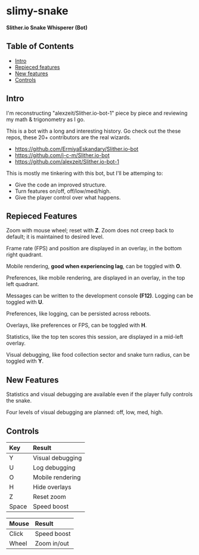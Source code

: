 # slimy-snake
**Slither.io Snake Whisperer (Bot)**

## Table of Contents
- [Intro](https://github.com/jfbarras/slimy-snake#intro)
- [Repieced features](https://github.com/jfbarras/slimy-snake#repieced-features)
- [New features](https://github.com/jfbarras/slimy-snake#new-features)
- [Controls](https://github.com/jfbarras/slimy-snake#controls)

## Intro
I'm reconstructing "alexzeit/Slither.io-bot-1" piece by piece and reviewing my math & trigonometry as I go.

This is a bot with a long and interesting history. Go check out the these repos, these 20+ contributors are the real wizards. 
- https://github.com/ErmiyaEskandary/Slither.io-bot
- https://github.com/j-c-m/Slither.io-bot
- https://github.com/alexzeit/Slither.io-bot-1

This is mostly me tinkering with this bot, but I'll be attemping to:
- Give the code an improved structure.
- Turn features on/off, off/low/med/high.
- Give the player control over what happens.

## Repieced Features
Zoom with mouse wheel; reset with **Z**. Zoom does not creep back to default; it is maintained to desired level.

Frame rate (FPS) and position are displayed in an overlay, in the bottom right quadrant.

Mobile rendering, **good when experiencing lag**, can be toggled with **O**.

Preferences, like mobile rendering, are displayed in an overlay, in the top left quadrant.

Messages can be written to the development console **(F12)**. Logging can be toggled with **U**.

Preferences, like logging, can be persisted across reboots.

Overlays, like preferences or FPS, can be toggled with **H**.

Statistics, like the top ten scores this session, are displayed in a mid-left overlay.

Visual debugging, like food collection sector and snake turn radius, can be toggled with **Y**.

## New Features
Statistics and visual debugging are available even if the player fully controls the snake.

Four levels of visual debugging are planned: off, low, med, high.

## Controls
Key | Result
:---|:---
Y	| Visual debugging
U	| Log debugging
O | Mobile rendering
H | Hide overlays
Z | Reset zoom
Space | Speed boost

Mouse | Result
:---|:---
Click | Speed boost
Wheel | Zoom in/out
